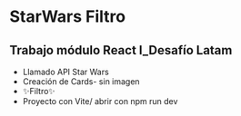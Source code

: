 # StarWars Filtro
## Trabajo módulo React I_Desafío Latam

- Llamado API Star Wars
- Creación de Cards- sin imagen
- ✨Filtro✨
- Proyecto con Vite/ abrir con npm run dev

